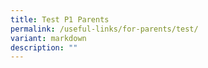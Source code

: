 ```yaml
---
title: Test P1 Parents
permalink: /useful-links/for-parents/test/
variant: markdown
description: ""
---
```

<p></p>
